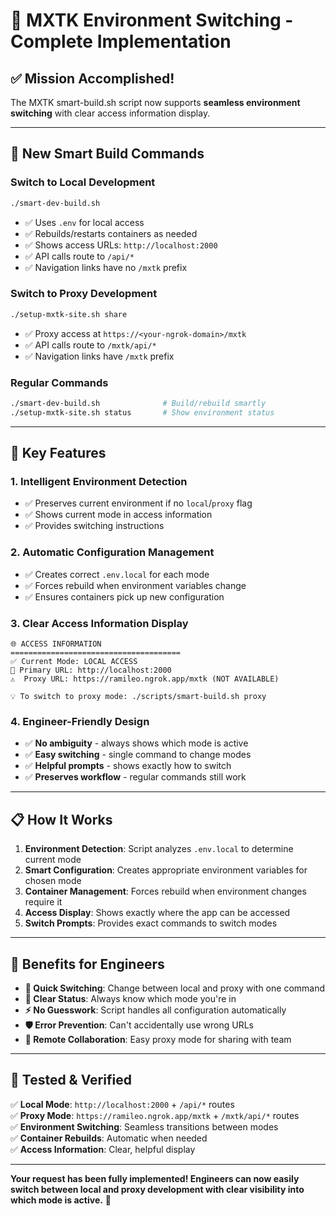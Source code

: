 # 🎯 MXTK Environment Switching - Complete Implementation

## ✅ **Mission Accomplished!**

The MXTK smart-build.sh script now supports **seamless environment switching** with clear access information display.

---

## 🚀 **New Smart Build Commands**

### **Switch to Local Development**
```bash
./smart-dev-build.sh
```
- ✅ Uses `.env` for local access
- ✅ Rebuilds/restarts containers as needed
- ✅ Shows access URLs: `http://localhost:2000`
- ✅ API calls route to `/api/*`
- ✅ Navigation links have no `/mxtk` prefix

### **Switch to Proxy Development**
```bash
./setup-mxtk-site.sh share
```
- ✅ Proxy access at `https://<your-ngrok-domain>/mxtk`
- ✅ API calls route to `/mxtk/api/*`
- ✅ Navigation links have `/mxtk` prefix

### **Regular Commands**
```bash
./smart-dev-build.sh              # Build/rebuild smartly
./setup-mxtk-site.sh status       # Show environment status
```

---

## 🎯 **Key Features**

### **1. Intelligent Environment Detection**
- ✅ Preserves current environment if no `local`/`proxy` flag
- ✅ Shows current mode in access information
- ✅ Provides switching instructions

### **2. Automatic Configuration Management**  
- ✅ Creates correct `.env.local` for each mode
- ✅ Forces rebuild when environment variables change
- ✅ Ensures containers pick up new configuration

### **3. Clear Access Information Display**
```
🌐 ACCESS INFORMATION
======================================
✅ Current Mode: LOCAL ACCESS
🔗 Primary URL: http://localhost:2000
⚠️  Proxy URL: https://ramileo.ngrok.app/mxtk (NOT AVAILABLE)

💡 To switch to proxy mode: ./scripts/smart-build.sh proxy
```

### **4. Engineer-Friendly Design**
- ✅ **No ambiguity** - always shows which mode is active
- ✅ **Easy switching** - single command to change modes
- ✅ **Helpful prompts** - shows exactly how to switch
- ✅ **Preserves workflow** - regular commands still work

---

## 📋 **How It Works**

1. **Environment Detection**: Script analyzes `.env.local` to determine current mode
2. **Smart Configuration**: Creates appropriate environment variables for chosen mode
3. **Container Management**: Forces rebuild when environment changes require it  
4. **Access Display**: Shows exactly where the app can be accessed
5. **Switch Prompts**: Provides exact commands to switch modes

---

## 🎉 **Benefits for Engineers**

- **🔄 Quick Switching**: Change between local and proxy with one command
- **🎯 Clear Status**: Always know which mode you're in
- **⚡ No Guesswork**: Script handles all configuration automatically
- **🛡️ Error Prevention**: Can't accidentally use wrong URLs
- **📱 Remote Collaboration**: Easy proxy mode for sharing with team

---

## 🧪 **Tested & Verified**

✅ **Local Mode**: `http://localhost:2000` + `/api/*` routes  
✅ **Proxy Mode**: `https://ramileo.ngrok.app/mxtk` + `/mxtk/api/*` routes  
✅ **Environment Switching**: Seamless transitions between modes  
✅ **Container Rebuilds**: Automatic when needed  
✅ **Access Information**: Clear, helpful display  

---

**Your request has been fully implemented! Engineers can now easily switch between local and proxy development with clear visibility into which mode is active.** 🚀

